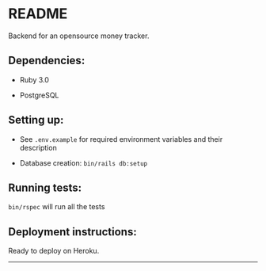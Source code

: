 # README

Backend for an opensource money tracker.

## Dependencies:

* Ruby 3.0

* PostgreSQL

## Setting up:

* See `.env.example` for required environment variables and their description

* Database creation: `bin/rails db:setup`

## Running tests:

`bin/rspec` will run all the tests

## Deployment instructions:

Ready to deploy on Heroku.

---
